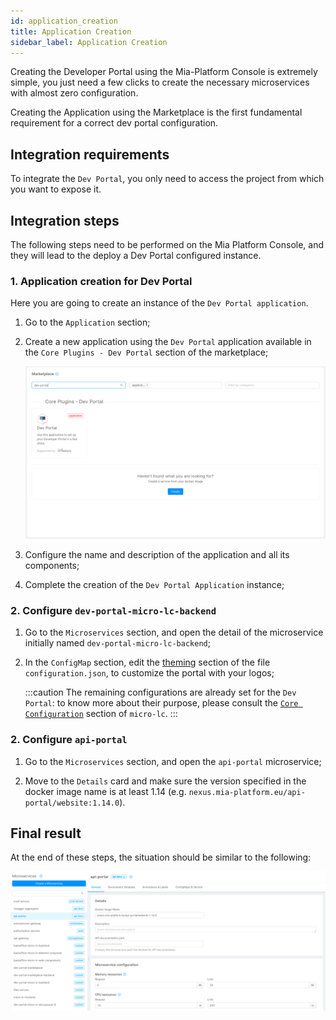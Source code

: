 ```yaml
---
id: application_creation
title: Application Creation
sidebar_label: Application Creation
---
```


Creating the Developer Portal using the Mia-Platform Console is extremely simple, you just need a few clicks to create the necessary microservices with almost zero configuration.

Creating the Application using the Marketplace is the first fundamental requirement for a correct dev portal configuration.

## Integration requirements

To integrate the `Dev Portal`, you only need to access the project from which you want to expose it.

## Integration steps

The following steps need to be performed on the Mia Platform Console, and they will lead to the deploy a Dev Portal configured instance.

### 1. Application creation for Dev Portal

Here you are going to create an instance of the `Dev Portal application`.

1. Go to the `Application` section;
2. Create a new application using the `Dev Portal` application available in the `Core Plugins - Dev Portal` section of the marketplace;

   ![Dev Portal Application](./img/dev_portal_application.png)

3. Configure the name and description of the application and all its components;
4. Complete the creation of the `Dev Portal Application` instance;

### 2. Configure `dev-portal-micro-lc-backend`

1. Go to the `Microservices` section, and open the detail of the microservice initially named `dev-portal-micro-lc-backend`;
   
2. In the `ConfigMap` section, edit the [theming](../business_suite/microlc/core_configuration.md#theming) section of the file `configuration.json`, to customize the portal with your logos;
   
   :::caution
   The remaining configurations are already set for the `Dev Portal`: to know more about their purpose, please consult the [`Core Configuration`](../business_suite/microlc/core_configuration.md) section of `micro-lc`. 
   :::

### 2. Configure `api-portal`


1. Go to the `Microservices` section, and open the `api-portal` microservice;
   
2. Move to the `Details` card and make sure the version specified in the docker image name is at least 1.14 (e.g. `nexus.mia-platform.eu/api-portal/website:1.14.0`).


## Final result

At the end of these steps, the situation should be similar to the following:

![Microservices configured](./img/dev_portal_microservices_configured.png)
